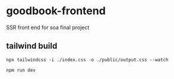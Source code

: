 # goodbook-frontend
SSR front end for soa final project

## tailwind build
`npx tailwindcss -i ./index.css -o ./public/output.css --watch`

`npm run dev`
